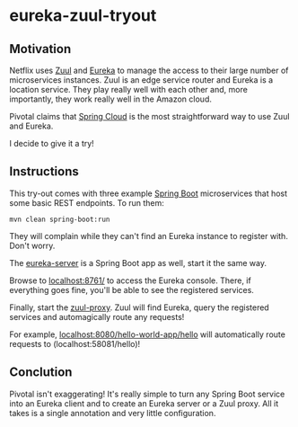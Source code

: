 # eureka-zuul-tryout

## Motivation

Netflix uses [Zuul](https://github.com/Netflix/zuul) and [Eureka](https://github.com/Netflix/eureka) to manage the access to their large number of microservices instances. Zuul is an edge service router and Eureka is a location service. They play really well with each other and, more importantly, they work really well in the Amazon cloud.

Pivotal claims that [Spring Cloud](http://projects.spring.io/spring-cloud/) is the most straightforward way to use Zuul and Eureka.

I decide to give it a try!

## Instructions

This try-out comes with three example [Spring Boot](http://projects.spring.io/spring-boot/) microservices that host some basic REST endpoints. To run them:

	mvn clean spring-boot:run

They will complain while they can't find an Eureka instance to register with. Don't worry.

The [eureka-server](https://github.com/armeniopinto/eureka-zuul-tryout/tree/master/eureka-server) is a Spring Boot app as well, start it the same way.

Browse to [localhost:8761/](http://localhost:8761/) to access the Eureka console. There, if everything goes fine, you'll be able to see the registered services.

Finally, start the [zuul-proxy](https://github.com/armeniopinto/eureka-zuul-tryout/tree/master/zuul-proxy). Zuul will find Eureka, query the registered services and automagically route any requests!

For example, [localhost:8080/hello-world-app/hello](localhost:8080/hello-world-app/hello) will automatically route requests to (localhost:58081/hello)!

## Conclution

Pivotal isn't exaggerating! It's really simple to turn any Spring Boot service into an Eureka client and to create an Eureka server or a Zuul proxy. All it takes is a single annotation and very little configuration.